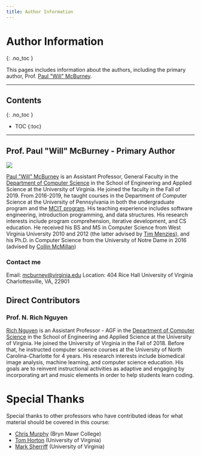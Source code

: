 ```yaml
---
title: Author Information
---
```


# Author Information
{: .no_toc }

This pages includes information about the authors, including the primary author, Prof. [Paul "Will" McBurney](https://engineering.virginia.edu/faculty/paul-will-mcburney). 

---

## Contents
{: .no_toc }

* TOC
{:toc}

---

## Prof. Paul "Will" McBurney - Primary Author
<img src="https://engineering.virginia.edu/sites/default/files/styles/faculty_headshot/public/selfie%20-%20Paul%20McBurney.jpg?itok=iBdmez0l">

[Paul "Will" McBurney](https://engineering.virginia.edu/faculty/paul-will-mcburney) is an Assistant Professor, General Faculty in 
the [Department of Computer Science](https://engineering.virginia.edu/departments/computer-science) in the School of 
Engineering and Applied Science at the University of Virginia. He joined the faculty in the Fall of 2019. From 2016-2019, he 
taught courses in the Department of Computer Science at the University of Pennsylvania in both the undergraduate 
program and the [MCIT program](https://gradadm.seas.upenn.edu/masters/computer-and-information-technology-mcit/). 
His teaching experience includes software engineering, introduction programming, and data structures. 
His research interests include program comprehension, iterative development, and CS education. He received his BS and MS 
in Computer Science from West Virginia University 2010 and 2012 (the latter advised by [Tim Menzies](https://menzies.us/)), 
and his Ph.D. in Computer Science from the University of Notre Dame in 2016 (advised by [Collin McMillan](https://www3.nd.edu/~cmc/))

### Contact me

Email: mcburney@virginia.edu 
Location: 404 Rice Hall
    University of Virginia
    Charlottesville, VA, 22901

## Direct Contributors

### Prof. N. Rich Nguyen

[Rich Nguyen](https://www.cs.virginia.edu/~nn4pj/) is an Assistant Professor - AGF in the 
[Department of Computer Science](https://engineering.virginia.edu/departments/computer-science) in the School of
Engineering and Applied Science at the University of Virginia. He joined the University of Virginia in the Fall of 2018.
Before that, he instructed computer science courses at the University of North Carolina-Charlotte for 4 years. His
research interests include biomedical image analysis, machine learning, and computer science education. His goals
are to reinvent instructional activities as adaptive and engaging by incorporating art and music elements
in order to help students learn coding.

# Special Thanks

Special thanks to other professors who have contributed ideas for what material should be covered in this course:

- [Chris Murphy](https://cs.brynmawr.edu/~cdmurphy/) (Bryn Mawr College)
- [Tom Horton](https://engineering.virginia.edu/faculty/thomas-b-horton) (University of Virginia)
- [Mark Sherriff](https://engineering.virginia.edu/faculty/mark-sherriff) (University of Virginia)